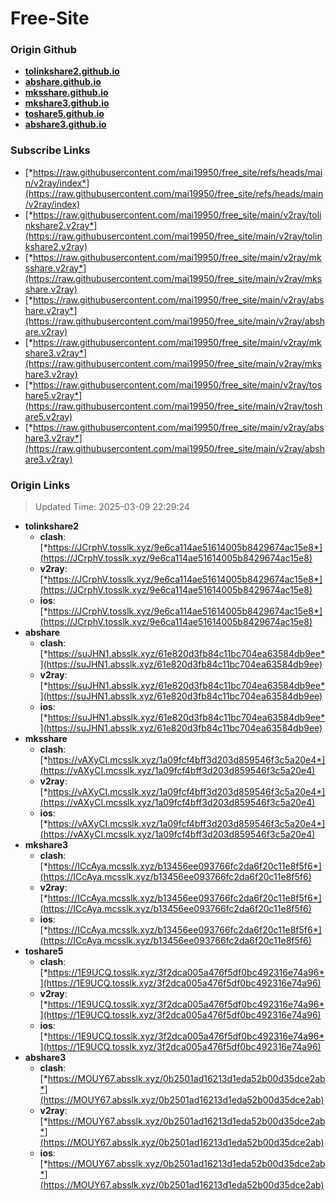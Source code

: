 # Free-Site

### Origin Github

- [**tolinkshare2.github.io**](https://github.com/tolinkshare2/tolinkshare2.github.io)
- [**abshare.github.io**](https://github.com/abshare/abshare.github.io)
- [**mksshare.github.io**](https://github.com/mksshare/mksshare.github.io)
- [**mkshare3.github.io**](https://github.com/mkshare3/mkshare3.github.io)
- [**toshare5.github.io**](https://github.com/toshare5/toshare5.github.io)
- [**abshare3.github.io**](https://github.com/abshare3/abshare3.github.io)

### Subscribe Links

- [*https://raw.githubusercontent.com/mai19950/free_site/refs/heads/main/v2ray/index*](https://raw.githubusercontent.com/mai19950/free_site/refs/heads/main/v2ray/index)
- [*https://raw.githubusercontent.com/mai19950/free_site/main/v2ray/tolinkshare2.v2ray*](https://raw.githubusercontent.com/mai19950/free_site/main/v2ray/tolinkshare2.v2ray)
- [*https://raw.githubusercontent.com/mai19950/free_site/main/v2ray/mksshare.v2ray*](https://raw.githubusercontent.com/mai19950/free_site/main/v2ray/mksshare.v2ray)
- [*https://raw.githubusercontent.com/mai19950/free_site/main/v2ray/abshare.v2ray*](https://raw.githubusercontent.com/mai19950/free_site/main/v2ray/abshare.v2ray)
- [*https://raw.githubusercontent.com/mai19950/free_site/main/v2ray/mkshare3.v2ray*](https://raw.githubusercontent.com/mai19950/free_site/main/v2ray/mkshare3.v2ray)
- [*https://raw.githubusercontent.com/mai19950/free_site/main/v2ray/toshare5.v2ray*](https://raw.githubusercontent.com/mai19950/free_site/main/v2ray/toshare5.v2ray)
- [*https://raw.githubusercontent.com/mai19950/free_site/main/v2ray/abshare3.v2ray*](https://raw.githubusercontent.com/mai19950/free_site/main/v2ray/abshare3.v2ray)

### Origin Links

> Updated Time: 2025-03-09 22:29:24

- **tolinkshare2**
  - **clash**: [*https://JCrphV.tosslk.xyz/9e6ca114ae51614005b8429674ac15e8*](https://JCrphV.tosslk.xyz/9e6ca114ae51614005b8429674ac15e8)
  - **v2ray**: [*https://JCrphV.tosslk.xyz/9e6ca114ae51614005b8429674ac15e8*](https://JCrphV.tosslk.xyz/9e6ca114ae51614005b8429674ac15e8)
  - **ios**: [*https://JCrphV.tosslk.xyz/9e6ca114ae51614005b8429674ac15e8*](https://JCrphV.tosslk.xyz/9e6ca114ae51614005b8429674ac15e8)
- **abshare**
  - **clash**: [*https://suJHN1.absslk.xyz/61e820d3fb84c11bc704ea63584db9ee*](https://suJHN1.absslk.xyz/61e820d3fb84c11bc704ea63584db9ee)
  - **v2ray**: [*https://suJHN1.absslk.xyz/61e820d3fb84c11bc704ea63584db9ee*](https://suJHN1.absslk.xyz/61e820d3fb84c11bc704ea63584db9ee)
  - **ios**: [*https://suJHN1.absslk.xyz/61e820d3fb84c11bc704ea63584db9ee*](https://suJHN1.absslk.xyz/61e820d3fb84c11bc704ea63584db9ee)
- **mksshare**
  - **clash**: [*https://vAXyCI.mcsslk.xyz/1a09fcf4bff3d203d859546f3c5a20e4*](https://vAXyCI.mcsslk.xyz/1a09fcf4bff3d203d859546f3c5a20e4)
  - **v2ray**: [*https://vAXyCI.mcsslk.xyz/1a09fcf4bff3d203d859546f3c5a20e4*](https://vAXyCI.mcsslk.xyz/1a09fcf4bff3d203d859546f3c5a20e4)
  - **ios**: [*https://vAXyCI.mcsslk.xyz/1a09fcf4bff3d203d859546f3c5a20e4*](https://vAXyCI.mcsslk.xyz/1a09fcf4bff3d203d859546f3c5a20e4)
- **mkshare3**
  - **clash**: [*https://ICcAya.mcsslk.xyz/b13456ee093766fc2da6f20c11e8f5f6*](https://ICcAya.mcsslk.xyz/b13456ee093766fc2da6f20c11e8f5f6)
  - **v2ray**: [*https://ICcAya.mcsslk.xyz/b13456ee093766fc2da6f20c11e8f5f6*](https://ICcAya.mcsslk.xyz/b13456ee093766fc2da6f20c11e8f5f6)
  - **ios**: [*https://ICcAya.mcsslk.xyz/b13456ee093766fc2da6f20c11e8f5f6*](https://ICcAya.mcsslk.xyz/b13456ee093766fc2da6f20c11e8f5f6)
- **toshare5**
  - **clash**: [*https://1E9UCQ.tosslk.xyz/3f2dca005a476f5df0bc492316e74a96*](https://1E9UCQ.tosslk.xyz/3f2dca005a476f5df0bc492316e74a96)
  - **v2ray**: [*https://1E9UCQ.tosslk.xyz/3f2dca005a476f5df0bc492316e74a96*](https://1E9UCQ.tosslk.xyz/3f2dca005a476f5df0bc492316e74a96)
  - **ios**: [*https://1E9UCQ.tosslk.xyz/3f2dca005a476f5df0bc492316e74a96*](https://1E9UCQ.tosslk.xyz/3f2dca005a476f5df0bc492316e74a96)
- **abshare3**
  - **clash**: [*https://MOUY67.absslk.xyz/0b2501ad16213d1eda52b00d35dce2ab*](https://MOUY67.absslk.xyz/0b2501ad16213d1eda52b00d35dce2ab)
  - **v2ray**: [*https://MOUY67.absslk.xyz/0b2501ad16213d1eda52b00d35dce2ab*](https://MOUY67.absslk.xyz/0b2501ad16213d1eda52b00d35dce2ab)
  - **ios**: [*https://MOUY67.absslk.xyz/0b2501ad16213d1eda52b00d35dce2ab*](https://MOUY67.absslk.xyz/0b2501ad16213d1eda52b00d35dce2ab)
